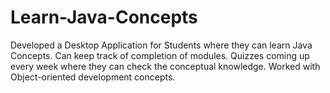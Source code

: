 # Learn-Java-Concepts
Developed a Desktop Application for Students where they can learn Java Concepts. Can keep track of completion of modules. Quizzes coming up every week where they can check the conceptual knowledge. Worked with Object-oriented development concepts.

